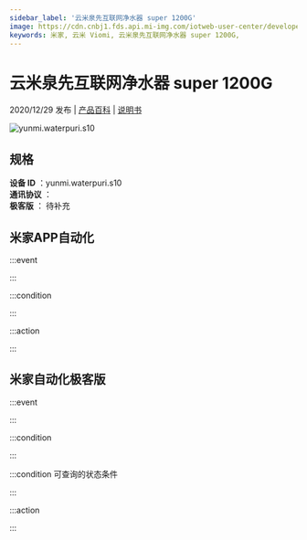 ```yaml
---
sidebar_label: '云米泉先互联网净水器 super 1200G'
image: https://cdn.cnbj1.fds.api.mi-img.com/iotweb-user-center/developer_1679048938279BuWzEJ4T.png?GalaxyAccessKeyId=AKVGLQWBOVIRQ3XLEW&Expires=9223372036854775807&Signature=UNFKJEi5/3lwMC5BD2q5m4C2+7Q=
keywords: 米家, 云米 Viomi, 云米泉先互联网净水器 super 1200G, 
---
```

# 云米泉先互联网净水器 super 1200G

2020/12/29 发布 | [产品百科](https://home.mi.com/webapp/content/baike/product/index.html?model=yunmi.waterpuri.s10/) | [说明书](https://home.mi.com/views/introduction.html?model=yunmi.waterpuri.s10&region=cn)

![yunmi.waterpuri.s10](https://cdn.cnbj1.fds.api.mi-img.com/iotweb-user-center/developer_1679048938279BuWzEJ4T.png?GalaxyAccessKeyId=AKVGLQWBOVIRQ3XLEW&Expires=9223372036854775807&Signature=UNFKJEi5/3lwMC5BD2q5m4C2+7Q=)

## 规格  
> 
**设备 ID** ：yunmi.waterpuri.s10  
**通讯协议** ：  
**极客版**  ： 待补充 


## 米家APP自动化  

:::event  

:::

:::condition  

:::

:::action   

:::

## 米家自动化极客版  

:::event  

:::

:::condition  

:::

:::condition 可查询的状态条件  

:::

:::action  

:::

        
